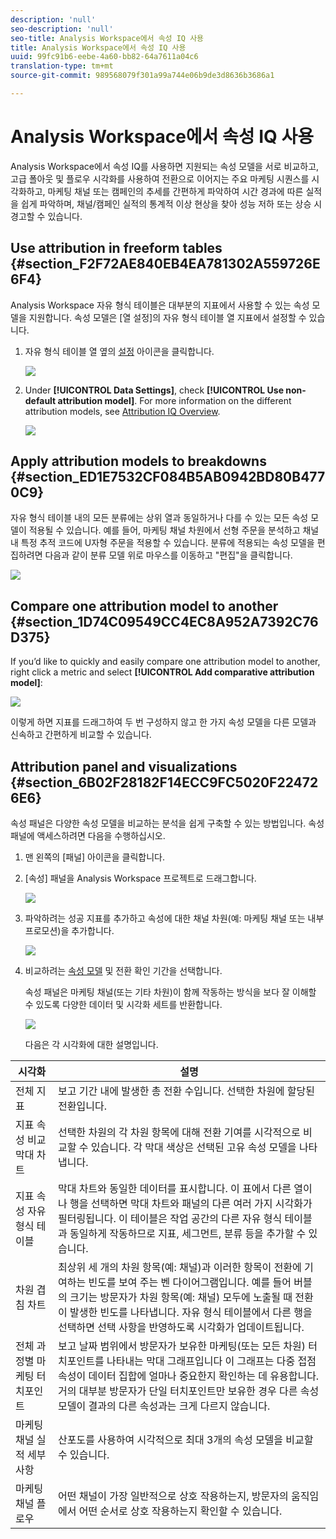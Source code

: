 ```yaml
---
description: 'null'
seo-description: 'null'
seo-title: Analysis Workspace에서 속성 IQ 사용
title: Analysis Workspace에서 속성 IQ 사용
uuid: 99fc91b6-eebe-4a60-bb82-64a7611a04c6
translation-type: tm+mt
source-git-commit: 989568079f301a99a744e06b9de3d8636b3686a1

---
```



# Analysis Workspace에서 속성 IQ 사용

Analysis Workspace에서 속성 IQ를 사용하면 지원되는 속성 모델을 서로 비교하고, 고급 폴아웃 및 플로우 시각화를 사용하여 전환으로 이어지는 주요 마케팅 시퀀스를 시각화하고, 마케팅 채널 또는 캠페인의 추세를 간편하게 파악하여 시간 경과에 따른 실적을 쉽게 파악하며, 채널/캠페인 실적의 통계적 이상 현상을 찾아 성능 저하 또는 상승 시 경고할 수 있습니다.

## Use attribution in freeform tables {#section_F2F72AE840EB4EA781302A559726E6F4}

Analysis Workspace 자유 형식 테이블은 대부분의 지표에서 사용할 수 있는 속성 모델을 지원합니다. 속성 모델은 [열 설정]의 자유 형식 테이블 열 지표에서 설정할 수 있습니다.

1. 자유 형식 테이블 열 옆의 [설정](기어) 아이콘을 클릭합니다.

   ![](assets/Column_Settings.png)

1. Under **[!UICONTROL Data Settings]**, check **[!UICONTROL Use non-default attribution model]**. For more information on the different attribution models, see [Attribution IQ Overview](attribution.md).

   ![](assets/Attribution_Model_Selection.png)

## Apply attribution models to breakdowns {#section_ED1E7532CF084B5AB0942BD80B4770C9}

자유 형식 테이블 내의 모든 분류에는 상위 열과 동일하거나 다를 수 있는 모든 속성 모델이 적용될 수 있습니다. 예를 들어, 마케팅 채널 차원에서 선형 주문을 분석하고 채널 내 특정 추적 코드에 U자형 주문을 적용할 수 있습니다. 분류에 적용되는 속성 모델을 편집하려면 다음과 같이 분류 모델 위로 마우스를 이동하고 "편집"을 클릭합니다.

![](assets/breakdown_settings.png)

## Compare one attribution model to another {#section_1D74C09549CC4EC8A952A7392C76D375}

If you’d like to quickly and easily compare one attribution model to another, right click a metric and select **[!UICONTROL Add comparative attribution model]**:

![](assets/Comparative_Attribution_Model.png)

이렇게 하면 지표를 드래그하여 두 번 구성하지 않고 한 가지 속성 모델을 다른 모델과 신속하고 간편하게 비교할 수 있습니다.

## Attribution panel and visualizations {#section_6B02F28182F14ECC9FC5020F224726E6}

속성 패널은 다양한 속성 모델을 비교하는 분석을 쉽게 구축할 수 있는 방법입니다. 속성 패널에 액세스하려면 다음을 수행하십시오.

1. 맨 왼쪽의 [패널] 아이콘을 클릭합니다.
1. [속성] 패널을 Analysis Workspace 프로젝트로 드래그합니다.

   ![](assets/Attribution_Panel_1.png)

1. 파악하려는 성공 지표를 추가하고 속성에 대한 채널 차원(예: 마케팅 채널 또는 내부 프로모션)을 추가합니다.

   ![](assets/attribution_panel2.png)

1. 비교하려는 [속성 모델](attribution.md) 및 전환 확인 기간을 선택합니다.

   속성 패널은 마케팅 채널(또는 기타 차원)이 함께 작동하는 방식을 보다 잘 이해할 수 있도록 다양한 데이터 및 시각화 세트를 반환합니다.

   ![](assets/attr_panel_vizs.png)

   다음은 각 시각화에 대한 설명입니다.

| 시각화 | 설명 |
|--- |--- |
| 전체 지표 | 보고 기간 내에 발생한 총 전환 수입니다. 선택한 차원에 할당된 전환입니다. |
| 지표 속성 비교 막대 차트 | 선택한 차원의 각 차원 항목에 대해 전환 기여를 시각적으로 비교할 수 있습니다. 각 막대 색상은 선택된 고유 속성 모델을 나타냅니다. |
| 지표 속성 자유 형식 테이블 | 막대 차트와 동일한 데이터를 표시합니다. 이 표에서 다른 열이나 행을 선택하면 막대 차트와 패널의 다른 여러 가지 시각화가 필터링됩니다. 이 테이블은 작업 공간의 다른 자유 형식 테이블과 동일하게 작동하므로 지표, 세그먼트, 분류 등을 추가할 수 있습니다. |
| 차원 겹침 차트 | 최상위 세 개의 차원 항목(예: 채널)과 이러한 항목이 전환에 기여하는 빈도를 보여 주는 벤 다이어그램입니다. 예를 들어 버블의 크기는 방문자가 차원 항목(예: 채널) 모두에 노출될 때 전환이 발생한 빈도를 나타냅니다. 자유 형식 테이블에서 다른 행을 선택하면 선택 사항을 반영하도록 시각화가 업데이트됩니다. |
| 전체 과정별 마케팅 터치포인트 | 보고 날짜 범위에서 방문자가 보유한 마케팅(또는 모든 차원) 터치포인트를 나타내는 막대 그래프입니다 이 그래프는 다중 접점 속성이 데이터 집합에 얼마나 중요한지 확인하는 데 유용합니다. 거의 대부분 방문자가 단일 터치포인트만 보유한 경우 다른 속성 모델이 결과의 다른 속성과는 크게 다르지 않습니다. |
| 마케팅 채널 실적 세부 사항 | 산포도를 사용하여 시각적으로 최대 3개의 속성 모델을 비교할 수 있습니다. |
| 마케팅 채널 플로우 | 어떤 채널이 가장 일반적으로 상호 작용하는지, 방문자의 움직임에서 어떤 순서로 상호 작용하는지 확인할 수 있습니다. |
